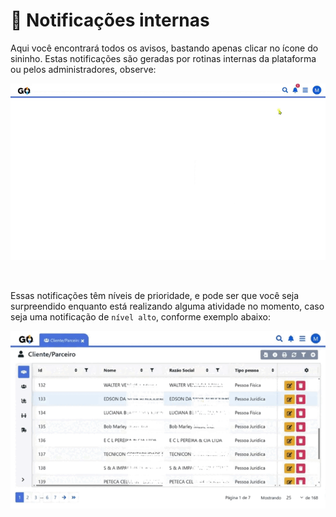 # 🔔 Notificações internas

Aqui você encontrará todos os avisos, bastando apenas clicar no ícone do sininho. Estas notificações são geradas por rotinas internas da plataforma ou pelos administradores, observe:

![](/erp-v2/assets/notifica_normal.gif)

<br>

Essas notificações têm níveis de prioridade, e pode ser que você seja surpreendido enquanto está realizando alguma atividade no momento, caso seja uma notificação de `nível alto`, conforme exemplo abaixo:

![](/erp-v2/assets/notifica_alta.gif)